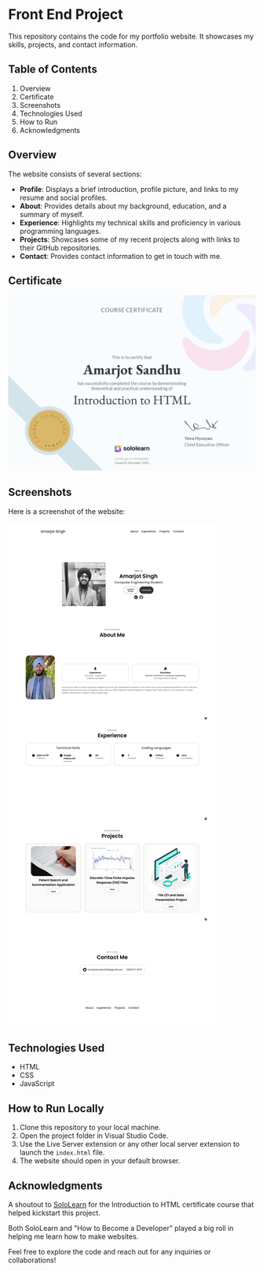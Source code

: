 # Front End Project

This repository contains the code for my portfolio website. It showcases my skills, projects, and contact information.

## Table of Contents
1. Overview
2. Certificate
3. Screenshots
4. Technologies Used
5. How to Run
6. Acknowledgments

## Overview

The website consists of several sections:

- **Profile**: Displays a brief introduction, profile picture, and links to my resume and social profiles.
- **About**: Provides details about my background, education, and a summary of myself.
- **Experience**: Highlights my technical skills and proficiency in various programming languages.
- **Projects**: Showcases some of my recent projects along with links to their GitHub repositories.
- **Contact**: Provides contact information to get in touch with me.

## Certificate
![Certificate](./Assets/SoloLearnHTMLCertifficate.jpg)

## Screenshots

Here is a screenshot of the website:

![Full Website](./PortfolioWebsitePrev/Screenshot%20My%20Portfolio.png)

## Technologies Used

- HTML
- CSS
- JavaScript

## How to Run Locally

1. Clone this repository to your local machine.
2. Open the project folder in Visual Studio Code.
3. Use the Live Server extension or any other local server extension to launch the `index.html` file.
4. The website should open in your default browser.

## Acknowledgments

A shoutout to [SoloLearn](https://www.sololearn.com/) for the Introduction to HTML certificate course that helped kickstart this project.

Both SoloLearn and "How to Become a Developer" played a big roll in helping me learn how to make websites.

Feel free to explore the code and reach out for any inquiries or collaborations!
